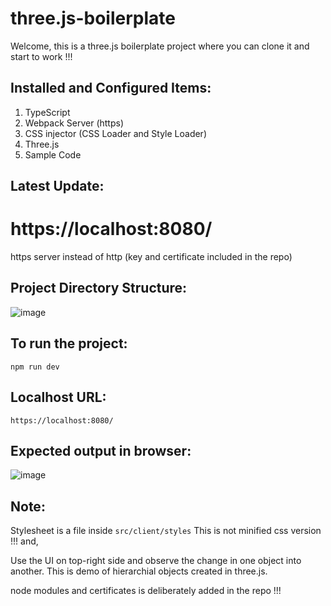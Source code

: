# three.js-boilerplate

Welcome, this is a three.js boilerplate project where you can clone it and start to work !!!

## Installed and Configured Items:

1. TypeScript
2. Webpack Server (https)
3. CSS injector (CSS Loader and Style Loader)
4. Three.js
5. Sample Code

## Latest Update:

# https://localhost:8080/
https server instead of http (key and certificate included in the repo)

## Project Directory Structure:

![image](https://user-images.githubusercontent.com/11494733/176046609-06ae72e6-1adc-4405-88e5-29a48ff9a800.png)

## To run the project:

```
npm run dev
```

## Localhost URL:
```
https://localhost:8080/
```
## Expected output in browser:
![image](https://user-images.githubusercontent.com/11494733/176370656-aa41dda1-dba0-46b4-b50e-1da53119282e.png)
## Note:

Stylesheet is a file inside ```src/client/styles```
This is not minified css version !!!
and,

Use the UI on top-right side and observe the change in one object into another. This is demo of hierarchial objects created in three.js.


node modules and certificates is deliberately added in the repo !!!


